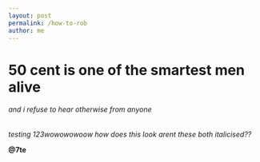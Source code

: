 ```yaml
---
layout: post
permalink: /how-to-rob
author: me
---
```


# 50 cent is one of the smartest men alive

###### and i refuse to hear otherwise from anyone

*testing 123wowowowoow how does this look*
_arent these both italicised??_

**@7te** 